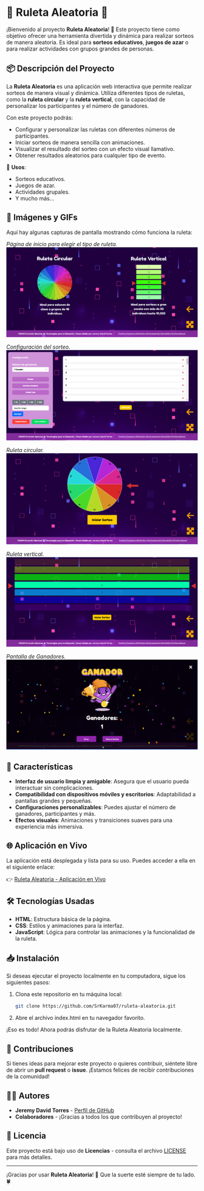 # 🎉 Ruleta Aleatoria 🎉

¡Bienvenido al proyecto **Ruleta Aleatoria**! 🎰 Este proyecto tiene como objetivo ofrecer una herramienta divertida y dinámica para realizar sorteos de manera aleatoria. Es ideal para **sorteos educativos**, **juegos de azar** o para realizar actividades con grupos grandes de personas.

## 📦 Descripción del Proyecto

La **Ruleta Aleatoria** es una aplicación web interactiva que permite realizar sorteos de manera visual y dinámica. Utiliza diferentes tipos de ruletas, como la **ruleta circular** y la **ruleta vertical**, con la capacidad de personalizar los participantes y el número de ganadores.

Con este proyecto podrás:

- Configurar y personalizar las ruletas con diferentes números de participantes.
- Iniciar sorteos de manera sencilla con animaciones.
- Visualizar el resultado del sorteo con un efecto visual llamativo.
- Obtener resultados aleatorios para cualquier tipo de evento.

🎯 **Usos**:
- Sorteos educativos.
- Juegos de azar.
- Actividades grupales.
- Y mucho más...

## 📸 Imágenes y GIFs

Aquí hay algunas capturas de pantalla mostrando cómo funciona la ruleta:

*Página de inicio para elegir el tipo de ruleta.*
![Página Inicial](./assets/home.PNG)

*Configuración del sorteo.*
![Configuración](./assets/config.PNG)

*Ruleta circular.*
![Ruleta Circular](./assets/sorteo1.PNG)

*Ruleta vertical.*
![Ruleta Vertical](./assets/sorteo2.png)

*Pantalla de Ganadores.*
![Ganadores](./assets/winner.PNG)


## 🚀 Características

- **Interfaz de usuario limpia y amigable**: Asegura que el usuario pueda interactuar sin complicaciones.
- **Compatibilidad con dispositivos móviles y escritorios**: Adaptabilidad a pantallas grandes y pequeñas.
- **Configuraciones personalizables**: Puedes ajustar el número de ganadores, participantes y más.
- **Efectos visuales**: Animaciones y transiciones suaves para una experiencia más inmersiva.

## 🌐 Aplicación en Vivo

La aplicación está desplegada y lista para su uso. Puedes acceder a ella en el siguiente enlace:

👉 [Ruleta Aleatoria - Aplicación en Vivo](https://recursos.educacion.gob.ec/red/ruleta-aleatoria/)

## 🛠 Tecnologías Usadas

- **HTML**: Estructura básica de la página.
- **CSS**: Estilos y animaciones para la interfaz.
- **JavaScript**: Lógica para controlar las animaciones y la funcionalidad de la ruleta.


## 📥 Instalación

Si deseas ejecutar el proyecto localmente en tu computadora, sigue los siguientes pasos:

1. Clona este repositorio en tu máquina local:

   ```bash
   git clone https://github.com/SrKarma07/ruleta-aleatoria.git

2. Abre el archivo index.html en tu navegador favorito.


¡Eso es todo! Ahora podrás disfrutar de la Ruleta Aleatoria localmente.
## 🤖 Contribuciones

Si tienes ideas para mejorar este proyecto o quieres contribuir, siéntete libre de abrir un **pull request** o **issue**. ¡Estamos felices de recibir contribuciones de la comunidad!

## 🧑‍💻 Autores

- **Jeremy David Torres** - [Perfil de GitHub](https://github.com/SrKarma07)
- **Colaboradores** - ¡Gracias a todos los que contribuyen al proyecto!

## 📄 Licencia

Este proyecto está bajo uso de **Licencias** - consulta el archivo [LICENSE](https://creativecommons.org/licenses/by-nc-sa/4.0/?ref=chooser-v1) para más detalles.

---

¡Gracias por usar **Ruleta Aleatoria**! 🎉 Que la suerte esté siempre de tu lado. 🍀
